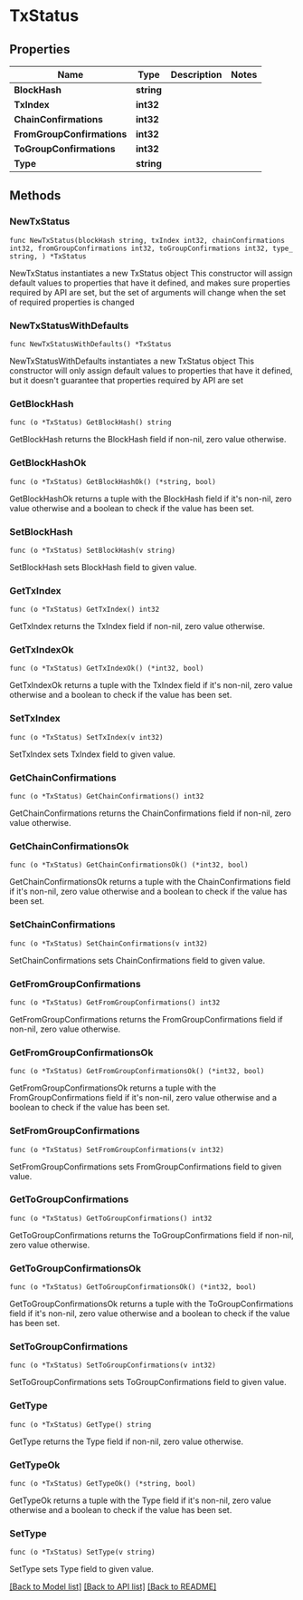 # TxStatus

## Properties

Name | Type | Description | Notes
------------ | ------------- | ------------- | -------------
**BlockHash** | **string** |  | 
**TxIndex** | **int32** |  | 
**ChainConfirmations** | **int32** |  | 
**FromGroupConfirmations** | **int32** |  | 
**ToGroupConfirmations** | **int32** |  | 
**Type** | **string** |  | 

## Methods

### NewTxStatus

`func NewTxStatus(blockHash string, txIndex int32, chainConfirmations int32, fromGroupConfirmations int32, toGroupConfirmations int32, type_ string, ) *TxStatus`

NewTxStatus instantiates a new TxStatus object
This constructor will assign default values to properties that have it defined,
and makes sure properties required by API are set, but the set of arguments
will change when the set of required properties is changed

### NewTxStatusWithDefaults

`func NewTxStatusWithDefaults() *TxStatus`

NewTxStatusWithDefaults instantiates a new TxStatus object
This constructor will only assign default values to properties that have it defined,
but it doesn't guarantee that properties required by API are set

### GetBlockHash

`func (o *TxStatus) GetBlockHash() string`

GetBlockHash returns the BlockHash field if non-nil, zero value otherwise.

### GetBlockHashOk

`func (o *TxStatus) GetBlockHashOk() (*string, bool)`

GetBlockHashOk returns a tuple with the BlockHash field if it's non-nil, zero value otherwise
and a boolean to check if the value has been set.

### SetBlockHash

`func (o *TxStatus) SetBlockHash(v string)`

SetBlockHash sets BlockHash field to given value.


### GetTxIndex

`func (o *TxStatus) GetTxIndex() int32`

GetTxIndex returns the TxIndex field if non-nil, zero value otherwise.

### GetTxIndexOk

`func (o *TxStatus) GetTxIndexOk() (*int32, bool)`

GetTxIndexOk returns a tuple with the TxIndex field if it's non-nil, zero value otherwise
and a boolean to check if the value has been set.

### SetTxIndex

`func (o *TxStatus) SetTxIndex(v int32)`

SetTxIndex sets TxIndex field to given value.


### GetChainConfirmations

`func (o *TxStatus) GetChainConfirmations() int32`

GetChainConfirmations returns the ChainConfirmations field if non-nil, zero value otherwise.

### GetChainConfirmationsOk

`func (o *TxStatus) GetChainConfirmationsOk() (*int32, bool)`

GetChainConfirmationsOk returns a tuple with the ChainConfirmations field if it's non-nil, zero value otherwise
and a boolean to check if the value has been set.

### SetChainConfirmations

`func (o *TxStatus) SetChainConfirmations(v int32)`

SetChainConfirmations sets ChainConfirmations field to given value.


### GetFromGroupConfirmations

`func (o *TxStatus) GetFromGroupConfirmations() int32`

GetFromGroupConfirmations returns the FromGroupConfirmations field if non-nil, zero value otherwise.

### GetFromGroupConfirmationsOk

`func (o *TxStatus) GetFromGroupConfirmationsOk() (*int32, bool)`

GetFromGroupConfirmationsOk returns a tuple with the FromGroupConfirmations field if it's non-nil, zero value otherwise
and a boolean to check if the value has been set.

### SetFromGroupConfirmations

`func (o *TxStatus) SetFromGroupConfirmations(v int32)`

SetFromGroupConfirmations sets FromGroupConfirmations field to given value.


### GetToGroupConfirmations

`func (o *TxStatus) GetToGroupConfirmations() int32`

GetToGroupConfirmations returns the ToGroupConfirmations field if non-nil, zero value otherwise.

### GetToGroupConfirmationsOk

`func (o *TxStatus) GetToGroupConfirmationsOk() (*int32, bool)`

GetToGroupConfirmationsOk returns a tuple with the ToGroupConfirmations field if it's non-nil, zero value otherwise
and a boolean to check if the value has been set.

### SetToGroupConfirmations

`func (o *TxStatus) SetToGroupConfirmations(v int32)`

SetToGroupConfirmations sets ToGroupConfirmations field to given value.


### GetType

`func (o *TxStatus) GetType() string`

GetType returns the Type field if non-nil, zero value otherwise.

### GetTypeOk

`func (o *TxStatus) GetTypeOk() (*string, bool)`

GetTypeOk returns a tuple with the Type field if it's non-nil, zero value otherwise
and a boolean to check if the value has been set.

### SetType

`func (o *TxStatus) SetType(v string)`

SetType sets Type field to given value.



[[Back to Model list]](../README.md#documentation-for-models) [[Back to API list]](../README.md#documentation-for-api-endpoints) [[Back to README]](../README.md)


